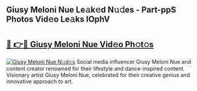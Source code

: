 ## Giusy Meloni Nue Le𝚊k𝚎d N𝚞𝚍es - Part-ppS Photos Vid𝚎o Le𝚊ks IOphV

# <h2><a href="http://fb2suz.evod.top/?m=Giusy+Meloni+Nue">🔗 👉🔴 Giusy Meloni Nue Vid𝚎o Ph𝚘t𝚘s</a></h2>

[![Giusy Meloni Nue N𝚞d𝚎s](https://i.imgur.com/8V9OHl7.gif)](http://fb2suz.evod.top/?m=Giusy+Meloni+Nue)
Social media influencer Giusy Meloni Nue and content creator renowned for their lifestyle and dance-inspired content. Visionary artist Giusy Meloni Nue, celebrated for their creative genius and innovative approach to art. 
